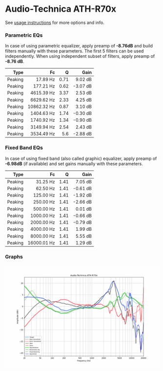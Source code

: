 # Audio-Technica ATH-R70x
See [usage instructions](https://github.com/jaakkopasanen/AutoEq#usage) for more options and info.

### Parametric EQs
In case of using parametric equalizer, apply preamp of **-8.76dB** and build filters manually
with these parameters. The first 5 filters can be used independently.
When using independent subset of filters, apply preamp of **-8.76 dB**.

| Type    | Fc          |    Q | Gain     |
|--------:|------------:|-----:|---------:|
| Peaking | 17.89 Hz    | 0.71 | 9.02 dB  |
| Peaking | 177.21 Hz   | 0.62 | -3.07 dB |
| Peaking | 4615.39 Hz  | 3.37 | 2.53 dB  |
| Peaking | 6629.62 Hz  | 2.33 | 4.25 dB  |
| Peaking | 10862.32 Hz | 0.87 | 3.10 dB  |
| Peaking | 1404.63 Hz  | 1.74 | -0.30 dB |
| Peaking | 1740.92 Hz  | 1.34 | -0.90 dB |
| Peaking | 3149.94 Hz  | 2.54 | 2.43 dB  |
| Peaking | 3534.49 Hz  | 5.6  | -2.88 dB |

### Fixed Band EQs
In case of using fixed band (also called graphic) equalizer, apply preamp of **-6.98dB**
(if available) and set gains manually with these parameters.

| Type    | Fc          |    Q | Gain     |
|--------:|------------:|-----:|---------:|
| Peaking | 31.25 Hz    | 1.41 | 7.05 dB  |
| Peaking | 62.50 Hz    | 1.41 | -0.61 dB |
| Peaking | 125.00 Hz   | 1.41 | -1.92 dB |
| Peaking | 250.00 Hz   | 1.41 | -2.66 dB |
| Peaking | 500.00 Hz   | 1.41 | 0.01 dB  |
| Peaking | 1000.00 Hz  | 1.41 | -0.66 dB |
| Peaking | 2000.00 Hz  | 1.41 | -0.79 dB |
| Peaking | 4000.00 Hz  | 1.41 | 1.99 dB  |
| Peaking | 8000.00 Hz  | 1.41 | 5.55 dB  |
| Peaking | 16000.01 Hz | 1.41 | 1.29 dB  |

### Graphs
![](./Audio-Technica%20ATH-R70x.png)